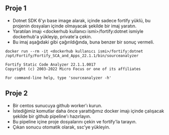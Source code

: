 ## Proje 1
- Dotnet SDK 6'yı base image alarak, içinde sadece fortify yüklü, bu projenin dosyaları içinde olmayacak şekilde bir imaj yaratın.
- Yaratılan imajı <dockerhub kullanıcı ismi>/fortify:dotnet ismiyle dockerhub'a yükleyip, private'a çekin.
- Bu imaj aşağıdaki gibi çağırıldığında, buna benzer bir sonuç vermeli. 

```
docker run --rm -it <dockerhub kullanıcı ismi>/fortify:dotnet /opt/Fortify/Fortify_SCA_and_Apps_22.1.1/bin/sourceanalyzer

Fortify Static Code Analyzer 22.1.1.0017
Copyright (c) 2003-2022 Micro Focus or one of its affiliates

For command-line help, type 'sourceanalyzer -h'
```


## Proje 2
- Bir centos sunucuya github worker'ı kurun.
- İstediğimiz komutlar daha önce yarattığımız docker imajı içinde çalışacak şekilde bir github pipeline'ı hazırlayın.
- Bu pipeline içine proje dosyalarını çekin ve fortify'la tarayın.
- Çıkan sonucu otomatik olarak, ssc'ye yükleyin.

